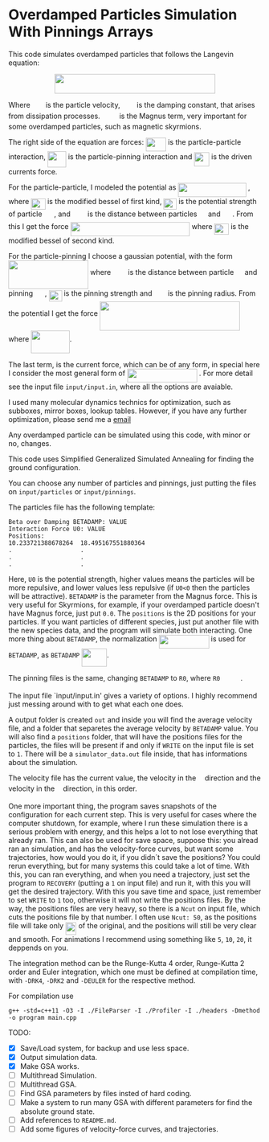 # Overdamped Particles Simulation With Pinnings Arrays

This code simulates overdamped particles that follows the Langevin equation:

<p align="center"><img src="svgs/b99f817a3683fa5bc589d21e3121fe8f.svg?invert_in_darkmode" align=middle width=320.49067379999997pt height=39.26959575pt/></p>

Where 
<img src="svgs/0374c41447147ca3648ee247708ef2dc.svg?invert_in_darkmode" align=middle width=22.847224949999998pt height=14.611878600000017pt/> 
is the particle velocity, 
<img src="svgs/2c81a6cce979f48f11d65a4ff4c3e36a.svg?invert_in_darkmode" align=middle width=25.5779337pt height=14.15524440000002pt/> 
is the damping constant, that arises from
dissipation processes. 
<img src="svgs/b76b989c74373553c3c50388d3eebfe0.svg?invert_in_darkmode" align=middle width=30.3997056pt height=14.15524440000002pt/> 
is the Magnus term, very important for some overdamped particles, such as magnetic skyrmions.

The right side of the equation are forces: 
<img src="svgs/dc3bdd931bca1c2d6c2fc539a722a541.svg?invert_in_darkmode" align=middle width=40.3915908pt height=27.6567522pt/> 
is the particle-particle interaction,
<img src="svgs/f904f960c240cf947b32f1d0c6c34e24.svg?invert_in_darkmode" align=middle width=37.02932145pt height=31.525041899999984pt/> 
is the particle-pinning interaction and 
<img src="svgs/e5234634c204183fce71ddd095d239a4.svg?invert_in_darkmode" align=middle width=30.348613349999997pt height=27.6567522pt/> 
is the driven currents force.

For the particle-particle, I modeled the potential as 
<img src="svgs/e316b940aa43ecae7e77ffbb3042f466.svg?invert_in_darkmode" align=middle width=135.51694695pt height=27.6567522pt/>
, where 
<img src="svgs/24c5603126b66cc1f9a1f7dc68f456b7.svg?invert_in_darkmode" align=middle width=28.732968pt height=22.465723500000017pt/> 
is the modified bessel of first kind, 
<img src="svgs/c1ad03439063568075616325b8262b1c.svg?invert_in_darkmode" align=middle width=25.54745655pt height=22.465723500000017pt/> 
is the potential strength of particle 
<img src="svgs/317a2c08d9f6e7dd873fc65fbee394e3.svg?invert_in_darkmode" align=middle width=15.929626349999998pt height=21.68300969999999pt/>
, and 
<img src="svgs/fcdb70efae8e21c43e174377b6f4c03d.svg?invert_in_darkmode" align=middle width=26.390938199999997pt height=14.15524440000002pt/> 
is the distance between particles 
<img src="svgs/14afed0aec1ac4b185b819a4b510bff6.svg?invert_in_darkmode" align=middle width=13.882435049999998pt height=21.68300969999999pt/> 
and 
<img src="svgs/317a2c08d9f6e7dd873fc65fbee394e3.svg?invert_in_darkmode" align=middle width=15.929626349999998pt height=21.68300969999999pt/> 
. From this I get the force 
<img src="svgs/baf9d687c9ec72993b3a331d0fe14a9b.svg?invert_in_darkmode" align=middle width=237.50835734999998pt height=27.6567522pt/> 
where 
<img src="svgs/ad2051ae86a51ad37b859e099fe609d7.svg?invert_in_darkmode" align=middle width=28.732968pt height=22.465723500000017pt/> 
is the modified bessel of second kind.

For the particle-pinning I choose a gaussian potential, with the form 
<img src="svgs/a1241ecbcf9e83be5a93f4f6fe1e093c.svg?invert_in_darkmode" align=middle width=159.0478494pt height=57.53473439999999pt/> 
where 
<img src="svgs/fcdb70efae8e21c43e174377b6f4c03d.svg?invert_in_darkmode" align=middle width=26.390938199999997pt height=14.15524440000002pt/> 
is the distance between particle 
<img src="svgs/14afed0aec1ac4b185b819a4b510bff6.svg?invert_in_darkmode" align=middle width=13.882435049999998pt height=21.68300969999999pt/> 
and pinning 
<img src="svgs/317a2c08d9f6e7dd873fc65fbee394e3.svg?invert_in_darkmode" align=middle width=15.929626349999998pt height=21.68300969999999pt/>
, 
<img src="svgs/9387b5548255b313ba3bdb0e512b3e1c.svg?invert_in_darkmode" align=middle width=25.995494249999997pt height=22.465723500000017pt/> 
is the pinning strength and 
<img src="svgs/93453c892be73e29b3db9df48b14587b.svg?invert_in_darkmode" align=middle width=23.46090945pt height=14.15524440000002pt/> 
is the pinning radius. From the potential I get the force 
<img src="svgs/0a073d9ec3c550657d63f5f82f1f062a.svg?invert_in_darkmode" align=middle width=278.7573195pt height=57.53473439999999pt/> 
where 
<img src="svgs/e7e8964f640e4fbcbe0423b8a1a424cc.svg?invert_in_darkmode" align=middle width=76.87209585pt height=44.70706679999999pt/>.

The last term, is the current force, which can be of any form, in special here I consider the most general form of 
<img src="svgs/cd53890f1d3199b999128b63de2fc5de.svg?invert_in_darkmode" align=middle width=139.2480738pt height=27.6567522pt/>
. For more detail see the input file `input/input.in`, where all the options are avaiable.

I used many molecular dynamics technics for optimization, such as subboxes, mirror boxes, lookup tables. However, if you have any further optimization, please send me a [email](mailto:jc.souza@unesp.br)

Any overdamped particle can be simulated using this code, with minor or no, changes.

This code uses Simplified Generalized Simulated Annealing for finding the ground configuration.

You can choose any number of particles and pinnings, just putting the files on `input/particles`
or `input/pinnings`.

The particles file has the following template:

```
Beta over Damping BETADAMP: VALUE
Interaction Force U0: VALUE
Positions:
10.233721388678264	18.495167551880364
.                   .
.                   .
.                   .
```
Here, `U0` is the potential strength, higher values means the particles will be more repulsive, and
lower values less repulsive (if `U0<0` then the particles will be attractive). `BETADAMP` is the parameter from the Magnus force. This is very useful for Skyrmions, for example, if your overdamped particle doesn't have Magnus force, just put `0.0`. The `positions` is the 2D positions for your particles. If you want particles of different species, just put another file with the new species data, and the program will simulate both interacting. One more thing about `BETADAMP`, the normalization 
<img src="svgs/d289beee1f3b63d5c3257e928343fb3f.svg?invert_in_darkmode" align=middle width=99.6302934pt height=26.76175259999998pt/> 
is used for `BETADAMP`, as `BETADAMP`
<img src="svgs/c6412ef4a1bf3c4ea666b2bee45af636.svg?invert_in_darkmode" align=middle width=50.54575019999999pt height=36.3965877pt/>.

The pinning files is the same, changing `BETADAMP` to `R0`, where `R0`<img src="svgs/3fc6810807d36c390b212098f3e5222d.svg?invert_in_darkmode" align=middle width=40.812441449999994pt height=14.15524440000002pt/>.

The input file `input/input.in' gives a variety of options. I highly recommend just messing around with to get what each one does.

A output folder is created `out` and inside you will find the average velocity file, and a folder that separetes the average velocity by `BETADAMP` value. You will also find a `positions` folder, that will have the positions files for the particles, the files will be present if and only if `WRITE` on the input file is set to `1`. There will be a `simulator_data.out` file inside, that has informations about the simulation. 

The velocity file has the current value, the velocity in the <img src="svgs/332cc365a4987aacce0ead01b8bdcc0b.svg?invert_in_darkmode" align=middle width=9.39498779999999pt height=14.15524440000002pt/> direction and the velocity in the <img src="svgs/deceeaf6940a8c7a5a02373728002b0f.svg?invert_in_darkmode" align=middle width=8.649225749999989pt height=14.15524440000002pt/> direction, in this order.

One more important thing, the program saves snapshots of the configuration for each current step. This is very useful for cases where the computer shutdown, for example, where I run these simulation there is a serious problem with energy, and this helps a lot to not lose everything that already ran. This can also be used for save space, suppose this: you alread ran an simulation, and has the velocity-force curves, but want some trajectories, how would you do it, if you didn´t save the positions? You could rerun everything, but for many systems this could take a lot of time. With this, you can ran everything, and when you need a trajectory, just set the program to `RECOVERY` (putting a `1` on input file) and run it, with this you will get the desired trajectory. With this you save time and space, just remember to set `WRITE` to `1` too, otherwise it will not write the positions files. By the way, the positions files are very heavy, so there is a `Ncut` on input file, which cuts the positions file by that number. I often use `Ncut: 50`, as the positions file will take only <img src="svgs/45a0b00b513fa74f40b37aafadb94773.svg?invert_in_darkmode" align=middle width=21.91788224999999pt height=24.65753399999998pt/> of the original, and the positions will still be very clear and smooth. For animations I recommend using something like `5`, `10`, `20`, it deppends on you.

The integration method can be the Runge-Kutta 4 order, Runge-Kutta 2 order and Euler integration, which one must be defined at compilation time, with `-DRK4`, `-DRK2` and `-DEULER` for the respective method.

For compilation use
```
g++ -std=c++11 -O3 -I ./FileParser -I ./Profiler -I ./headers -Dmethod -o program main.cpp
```

TODO:
- [X] Save/Load system, for backup and use less space.
- [X] Output simulation data.
- [X] Make GSA works.
- [ ] Multithread Simulation.
- [ ] Multithread GSA.
- [ ] Find GSA parameters by files insted of hard coding.
- [ ] Make a system to run many GSA with different parameters for find the absolute ground state.
- [ ] Add references to `README.md`.
- [ ] Add some figures of velocity-force curves, and trajectories.